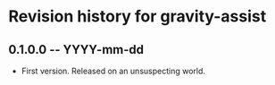 # Revision history for gravity-assist

## 0.1.0.0  -- YYYY-mm-dd

* First version. Released on an unsuspecting world.

